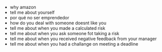 * why amazon
* tell me about yourself
* por qué no ser emprendedor
* how do you deal with someone doesnt like you
* tell me about when you made a calculated risk
* tell me about when you ask someone fot taking a risk
* tell me about when you received negative feedback from your manager
* tell me about when you had a challange on meeting a deadline
